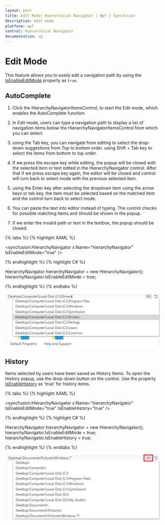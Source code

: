 ```yaml
---
layout: post
title: Edit Mode| Hierarchical Navigator | Wpf | Syncfusion
description: edit mode
platform: wpf
control: Hierarchical Navigator
documentation: ug
---
```


# Edit Mode

This feature allows you to easily edit a navigation path by using the [IsEnableEditMode](https://help.syncfusion.com/cr/wpf/Syncfusion.Windows.Tools.Controls.HierarchyNavigator.html#Syncfusion_Windows_Tools_Controls_HierarchyNavigator_IsEnableEditMode) property as `true`.

## AutoComplete 

1. Click the HierarchyNavigatorItemsControl, to start the Edit mode, which enables the AutoComplete function. 

2. In Edit mode, users can type a navigation path to display a list of navigation items below the HierarchyNavigatorItemsControl from which you can select.

3. using the Tab key, you can navigate from editing to select the drop-down suggestions from Top to bottom order. using Shift + Tab key to select the items from bottom to top order.

4. If we press the escape key while editing, the popup will be closed with the selected item or text edited in the HierarchyNavigator control.
After that if we press escape key again, the editor will be closed and control will turn back to select mode with the previous selected item.  

5. using the Enter key after selecting the dropdown item using the arrow keys or tab key, the item must be selected based on the matched item and the control turn back to select mode. 

6. You can paste the text into editor instead of typing. The control checks for possible matching items and should be shown in the popup.

7. If we enter the invalid path or text in the textbox, the popup should be closed. 

{% tabs %}
{% highlight XAML %}

<syncfusion:HierarchyNavigator x:Name="hierarchyNavigator" 
                               IsEnableEditMode="true" />

{% endhighlight %}
{% highlight C# %}

HierarchyNavigator hierarchyNavigator = new HierarchyNavigator();
hierarchyNavigator.IsEnableEditMode = true;

{% endhighlight %}
{% endtabs %}

![Hierarchy Naviagtor with AutoComplete](Edit-Mode_images/AutoComplete_image.png)

## History

Items selected by users have been saved as History Items. To open the History popup, use the drop-down button on the control. Use the property [IsEnableHistory](https://help.syncfusion.com/cr/wpf/Syncfusion.Windows.Tools.Controls.HierarchyNavigator.html#Syncfusion_Windows_Tools_Controls_HierarchyNavigator_IsEnableHistory) as 'true' for history items.


{% tabs %}
{% highlight XAML %}

<syncfusion:HierarchyNavigator x:Name="hierarchyNavigator"
                               IsEnableEditMode="true"
                               IsEnableHistory="true" />

{% endhighlight %}
{% highlight C# %}

HierarchyNavigator hierarchyNavigator = new HierarchyNavigator();
hierarchyNavigator.IsEnableEditMode = true;
hierarchyNavigator.IsEnableHistory = true;

{% endhighlight %}
{% endtabs %}

![Hierarchy Naviagtor with History](Edit-Mode_images/History_image.png)




